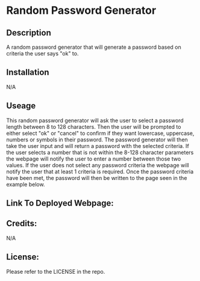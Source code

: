 # Random Password Generator

## Description
A random password generator that will generate a password based on criteria the user says "ok" to. 


## Installation
N/A

## Useage
This random password generator will ask the user to select a password length between 8 to 128 characters. Then the user will be prompted to either select "ok" or "cancel" to confirm if they want lowercase, uppercase, numbers or symbols in their password. The password generator will then take the user input and will return a password with the selected criteria. If the user selects a number that is not within the 8-128 character parameters the webpage will notify the user to enter a number between those two values. If the user does not select any password criteria the webpage will notify the user that at least 1 criteria is required. Once the password criteria have been met, the password will then be written to the page seen in the example below.


## Link To Deployed Webpage:


## Credits:

N/A

## License:
Please refer to the LICENSE in the repo.
